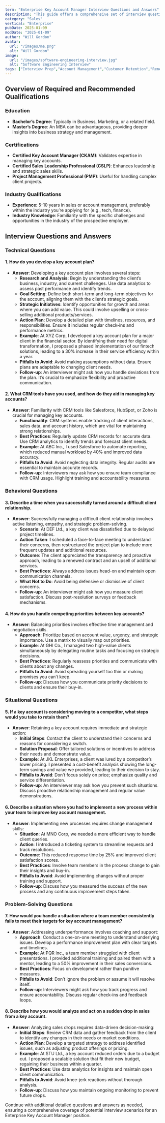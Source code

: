 ```yaml
---
term: "Enterprise Key Account Manager Interview Questions and Answers"
description: "This guide offers a comprehensive set of interview questions and answers tailored for aspiring Enterprise Key Account Managers. Job seekers will learn how to demonstrate their ability to manage key client relationships, develop strategic account plans, and drive revenue growth. It covers skills in negotiation, communication, and problem-solving, providing insights into industry-specific scenarios and expectations to help candidates confidently showcase their expertise and potential."
category: "Sales"
vertical: "Enterprise"
pubDate: 2025-01-09
modDate: "2025-01-09"
author: "Will Gordon"
avatar: 
  url: "/images/me.png"
  alt: "Will Gordon"
image:
  url: "/images/software-engineering-interview.jpg"
  alt: "Software Engineering Interview"
tags: ["Interview Prep","Account Management","Customer Retention","Renewals"]
---
```


## Overview of Required and Recommended Qualifications

### Education
- **Bachelor’s Degree**: Typically in Business, Marketing, or a related field.
- **Master’s Degree**: An MBA can be advantageous, providing deeper insights into business strategy and management.

### Certifications
- **Certified Key Account Manager (CKAM)**: Validates expertise in managing key accounts.
- **Certified Sales Leadership Professional (CSLP)**: Enhances leadership and strategic sales skills.
- **Project Management Professional (PMP)**: Useful for handling complex client projects.

### Industry Qualifications
- **Experience**: 5-10 years in sales or account management, preferably within the industry you’re applying for (e.g., tech, finance).
- **Industry Knowledge**: Familiarity with the specific challenges and opportunities in the industry of the prospective employer.

## Interview Questions and Answers

### Technical Questions

#### 1. How do you develop a key account plan?
- **Answer**: Developing a key account plan involves several steps:
  - **Research and Analysis**: Begin by understanding the client’s business, industry, and current challenges. Use data analytics to assess past performance and identify trends.
  - **Goal Setting**: Define both short-term and long-term objectives for the account, aligning them with the client’s strategic goals.
  - **Strategic Initiatives**: Identify opportunities for growth and areas where you can add value. This could involve upselling or cross-selling additional products/services.
  - **Action Plan**: Develop a detailed plan with timelines, resources, and responsibilities. Ensure it includes regular check-ins and performance metrics.
  - **Example**: At XYZ Corp, I developed a key account plan for a major client in the financial sector. By identifying their need for digital transformation, I proposed a phased implementation of our fintech solutions, leading to a 30% increase in their service efficiency within a year.
  - **Pitfalls to Avoid**: Avoid making assumptions without data. Ensure plans are adaptable to changing client needs.
  - **Follow-up**: An interviewer might ask how you handle deviations from the plan. It’s crucial to emphasize flexibility and proactive communication.

#### 2. What CRM tools have you used, and how do they aid in managing key accounts?
- **Answer**: Familiarity with CRM tools like Salesforce, HubSpot, or Zoho is crucial for managing key accounts.
  - **Functionality**: CRM systems enable tracking of client interactions, sales data, and account history, which are vital for maintaining strong relationships.
  - **Best Practices**: Regularly update CRM records for accurate data. Use CRM analytics to identify trends and forecast client needs.
  - **Example**: At ABC Inc., I used Salesforce to automate reporting, which reduced manual workload by 40% and improved data accuracy.
  - **Pitfalls to Avoid**: Avoid neglecting data integrity. Regular audits are essential to maintain accurate records.
  - **Follow-up**: Interviewers may ask how you ensure team compliance with CRM usage. Highlight training and accountability measures.

### Behavioral Questions

#### 3. Describe a time when you successfully turned around a difficult client relationship.
- **Answer**: Successfully managing a difficult client relationship involves active listening, empathy, and strategic problem-solving.
  - **Scenario**: At DEF Ltd., a key client was dissatisfied due to delayed project timelines.
  - **Action Taken**: I scheduled a face-to-face meeting to understand their concerns, then restructured the project plan to include more frequent updates and additional resources.
  - **Outcome**: The client appreciated the transparency and proactive approach, leading to a renewed contract and an upsell of additional services.
  - **Best Practices**: Always address issues head-on and maintain open communication channels.
  - **What Not to Do**: Avoid being defensive or dismissive of client concerns.
  - **Follow-up**: An interviewer might ask how you measure client satisfaction. Discuss post-resolution surveys or feedback mechanisms.

#### 4. How do you handle competing priorities between key accounts?
- **Answer**: Balancing priorities involves effective time management and negotiation skills.
  - **Approach**: Prioritize based on account value, urgency, and strategic importance. Use a matrix to visually map out priorities.
  - **Example**: At GHI Co., I managed two high-value clients simultaneously by delegating routine tasks and focusing on strategic decisions.
  - **Best Practices**: Regularly reassess priorities and communicate with clients about any changes.
  - **Pitfalls to Avoid**: Avoid spreading yourself too thin or making promises you can’t keep.
  - **Follow-up**: Discuss how you communicate priority decisions to clients and ensure their buy-in.

### Situational Questions

#### 5. If a key account is considering moving to a competitor, what steps would you take to retain them?
- **Answer**: Retaining a key account requires immediate and strategic action:
  - **Initial Steps**: Contact the client to understand their concerns and reasons for considering a switch.
  - **Solution Proposal**: Offer tailored solutions or incentives to address their needs and demonstrate value.
  - **Example**: At JKL Enterprises, a client was lured by a competitor’s lower pricing. I presented a cost-benefit analysis showing the long-term savings and value we provided, leading to their decision to stay.
  - **Pitfalls to Avoid**: Don’t focus solely on price; emphasize quality and service differentiation.
  - **Follow-up**: An interviewer may ask how you prevent such situations. Discuss proactive relationship management and regular value demonstrations.

#### 6. Describe a situation where you had to implement a new process within your team to improve key account management.
- **Answer**: Implementing new processes requires change management skills:
  - **Situation**: At MNO Corp, we needed a more efficient way to handle client queries.
  - **Action**: I introduced a ticketing system to streamline requests and track resolutions.
  - **Outcome**: This reduced response time by 25% and improved client satisfaction scores.
  - **Best Practices**: Involve team members in the process change to gain their insights and buy-in.
  - **Pitfalls to Avoid**: Avoid implementing changes without proper training and support.
  - **Follow-up**: Discuss how you measured the success of the new process and any continuous improvement steps taken.

### Problem-Solving Questions

#### 7. How would you handle a situation where a team member consistently fails to meet their targets for key account management?
- **Answer**: Addressing underperformance involves coaching and support:
  - **Approach**: Conduct a one-on-one meeting to understand underlying issues. Develop a performance improvement plan with clear targets and timelines.
  - **Example**: At PQR Inc., a team member struggled with client presentations. I provided additional training and paired them with a mentor, leading to a 50% improvement in their sales conversions.
  - **Best Practices**: Focus on development rather than punitive measures.
  - **Pitfalls to Avoid**: Don’t ignore the problem or assume it will resolve itself.
  - **Follow-up**: Interviewers might ask how you track progress and ensure accountability. Discuss regular check-ins and feedback loops.

#### 8. Describe how you would analyze and act on a sudden drop in sales from a key account.
- **Answer**: Analyzing sales drops requires data-driven decision-making:
  - **Initial Steps**: Review CRM data and gather feedback from the client to identify any changes in their needs or market conditions.
  - **Action Plan**: Develop a targeted strategy to address identified issues, such as adjusting product offerings or pricing.
  - **Example**: At STU Ltd., a key account reduced orders due to a budget cut. I proposed a scalable solution that fit their new budget, regaining their business within a quarter.
  - **Best Practices**: Use data analytics for insights and maintain open client communication.
  - **Pitfalls to Avoid**: Avoid knee-jerk reactions without thorough analysis.
  - **Follow-up**: Discuss how you maintain ongoing monitoring to prevent future drops.

Continue with additional detailed questions and answers as needed, ensuring a comprehensive coverage of potential interview scenarios for an Enterprise Key Account Manager position.